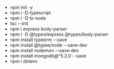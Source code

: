 - npm init -y
- npm i -D typescript
- npm i -D ts-node
- tsc --init
- npm i express body-parser
- npm i -D @types/express @types/body-parser
- npm install typeorm --save
- npm install @types/node --save-dev
- npm install nodemon --save-dev
- npm install mongodb@^5.2.0 --save
- npm i dotenv
